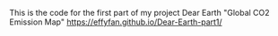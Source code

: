 This is the code for the first part of my project Dear Earth "Global CO2 Emission Map"
https://effyfan.github.io/Dear-Earth-part1/
